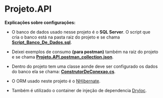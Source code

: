 # **Projeto.API**
**Explicações sobre configurações:**

- O banco de dados usado nesse projeto é o **SQL Server**. O script que cria o banco está na pasta raiz do projeto e se chama **[Script_Banco_De_Dados.sql](https://github.com/cardosodearaujo/Projeto.API/blob/main/Script_Banco_De_Dados.sql)**.
- Deixei exemplos de consumo **(para postman)** também na raiz do projeto e se chama **[Projeto.API.postman_collection.json](https://github.com/cardosodearaujo/Projeto.API/blob/main/Projeto.API.postman_collection.json)**.
- Dentro do projeto tem uma classe aonde deve ser configurado os dados do banco ela se chama: **[ConstrutorDeConexao.cs](https://github.com/cardosodearaujo/Projeto.API/blob/main/Projeto.API/Configuracoes/ConstrutorDeConexao.cs)**.

- O ORM usado neste projeto é o [NHibernate](https://nhibernate.info/).
- Também é utilizado o container de injeção de dependencia [DryIoc](https://github.com/dadhi/DryIoc).

